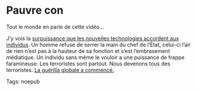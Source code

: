 # Pauvre con

Tout le monde en parle de cette vidéo…

J’y vois la [surpuissance que les nouvelles technologies accordent aux individus](/2008/02/22/le-cinquieme-pouvoir-militaire/). Un homme refuse de serrer la main du chef de l’État, celui-ci l’air de rien n’est pas à la hauteur de sa fonction et s’est l’embrasement médiatique. Un individu sans même le vouloir a une puissance de frappe faramineuse. Les terroristes sont partout. Nous devenons tous des terroristes. [La guérilla globale a commencé.](/2008/02/22/le-cinquieme-pouvoir-militaire/)

Tags: noepub